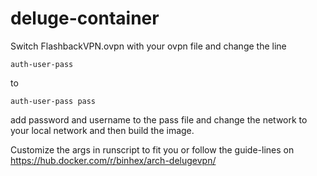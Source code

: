 # deluge-container
Switch FlashbackVPN.ovpn with your ovpn file and change the line 
```
auth-user-pass
```
to
```
auth-user-pass pass
```
add password and username to the pass file and change the network to your local network and then build the image.

Customize the args in runscript to fit you or follow the guide-lines on https://hub.docker.com/r/binhex/arch-delugevpn/
